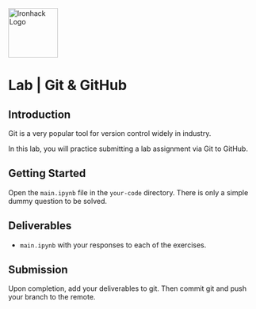 <img src="https://bit.ly/2VnXWr2" alt="Ironhack Logo" width="100"/>

# Lab | Git & GitHub

## Introduction

Git is a very popular tool for version control widely in industry.

In this lab, you will practice submitting a lab assignment via Git to GitHub.

## Getting Started

Open the `main.ipynb` file in the `your-code` directory. There is only a simple dummy question to be solved.

## Deliverables

- `main.ipynb` with your responses to each of the exercises.

## Submission

Upon completion, add your deliverables to git. Then commit git and push your branch to the remote.
